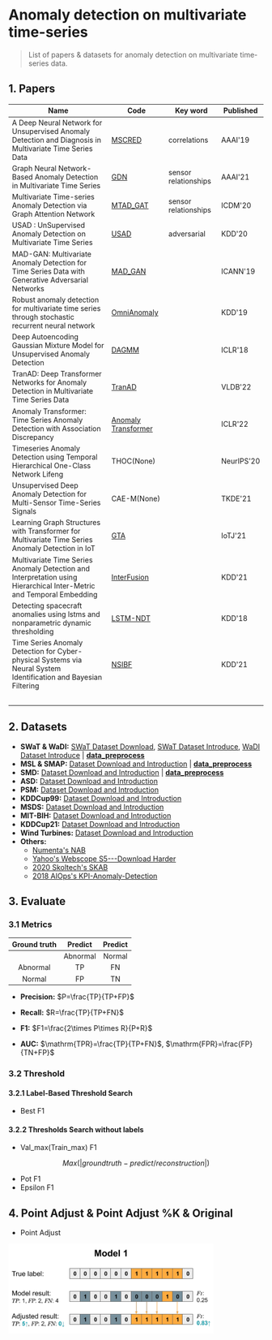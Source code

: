 # Anomaly detection on multivariate time-series

> List of papers & datasets for anomaly detection on multivariate time-series data.

## 1. Papers
| Name | Code | Key word |   Published |
|------|------|----------|---------|
|  A Deep Neural Network for Unsupervised Anomaly Detection and Diagnosis in Multivariate Time Series Data |  [MSCRED](https://github.com/search?q=MSCRED)|correlations    |  AAAI'19   |
|  Graph Neural Network-Based Anomaly Detection in Multivariate Time Series |   [GDN](https://github.com/d-ailin/GDN)|  sensor relationships|       AAAI'21     |  
|  Multivariate Time-series Anomaly Detection via Graph Attention Network  |  [MTAD_GAT](https://github.com/mangushev/mtad-gat)|     sensor relationships         |   ICDM'20      |
|  USAD : UnSupervised Anomaly Detection on Multivariate Time Series   |   [USAD](https://github.com/manigalati/usad)|      adversarial    |        KDD'20    |
|  MAD-GAN: Multivariate Anomaly Detection for Time Series Data with Generative Adversarial Networks    |   [MAD_GAN](https://github.com/LiDan456/MAD-GANs) |          |          ICANN'19     |
|   Robust anomaly detection for multivariate time series through stochastic recurrent neural network   |  [OmniAnomaly](https://github.com/NetManAIOps/OmniAnomaly) |          |          KDD'19     |
|   Deep Autoencoding Gaussian Mixture Model for Unsupervised Anomaly Detection   |  [DAGMM](https://github.com/danieltan07/dagmm) |              | ICLR'18  |
|   TranAD: Deep Transformer Networks for Anomaly Detection in Multivariate Time Series Data   |  [TranAD](https://github.com/imperial-qore/TranAD) |             |     VLDB'22  |
|    Anomaly Transformer: Time Series Anomaly Detection with Association Discrepancy  |  [Anomaly Transformer](https://github.com/thuml/Anomaly-Transformer)|          |          ICLR'22     |
|  Timeseries Anomaly Detection using Temporal Hierarchical One-Class Network Lifeng    |  THOC(None)|          |       NeurIPS'20      |
|   Unsupervised Deep Anomaly Detection for Multi-Sensor Time-Series Signals   |  CAE-M(None)|                  | TKDE'21     |
|  Learning Graph Structures with Transformer for Multivariate Time Series Anomaly Detection in IoT    |  [GTA](https://github.com/ZEKAICHEN/GTA/tree/main/data)|          |          IoTJ'21    |
|  Multivariate Time Series Anomaly Detection and Interpretation using Hierarchical Inter-Metric and Temporal Embedding    |  [InterFusion](https://github.com/zhhlee/InterFusion)|               |   KDD'21      |
|   Detecting spacecraft anomalies using lstms and nonparametric dynamic thresholding   |  [LSTM-NDT](https://github.com/khundman/telemanom)|          |    KDD'18    |
|  Time Series Anomaly Detection for Cyber-physical Systems via Neural System Identification and Bayesian Filtering   |  [NSIBF](https://github.com/NSIBF/NSIBF)|              |    KDD'21    |
|      |  []()|          |           |
|      |  []()|          |           |
|      |  []()|          |           |
|      |  []()|          |           |
|      |  []()|          |           |

## 2. Datasets
- **SWaT & WaDI:** [SWaT Dataset Download](https://itrust.sutd.edu.sg/itrust-labs_datasets/), [SWaT Dataset Introduce](https://itrust.sutd.edu.sg/itrust-labs-home/itrust-labs_swat/), [WaDI Dataset Introduce](https://itrust.sutd.edu.sg/itrust-labs-home/itrust-labs_wadi/)  | [**data_preprocess**](https://itrust.sutd.edu.sg/itrust-labs_datasets/)
- **MSL & SMAP:** [Dataset Download and Introduction](https://github.com/khundman/telemanom)  | [**data_preprocess**](https://github.com/qiumiao30/time-series-anomaly-detection/blob/main/preprocess.py#:~:text=dataset%20%3D%3D%20%27-,SMAP,-%27%20or%20dataset)
- **SMD:** [Dataset Download and Introduction](https://github.com/NetManAIOps/OmniAnomaly) | [**data_preprocess**](https://github.com/qiumiao30/time-series-anomaly-detection/blob/main/preprocess.py#:~:text=dataset%20%3D%3D%20%27-,SMD,-%27%3A)
- **ASD:** [Dataset Download and Introduction](https://github.com/zhhlee/InterFusion/tree/main/data)
- **PSM:** [Dataset Download and Introduction](https://github.com/eBay/RANSynCoders/tree/main/data)
- **KDDCup99:** [Dataset Download and Introduction](http://kdd.ics.uci.edu/databases/kddcup99/kddcup99.html)
- **MSDS:** [Dataset Download and Introduction](https://zenodo.org/record/3484801#.Yo7P9e5ByEI)
- **MIT-BIH:** [Dataset Download and Introduction](https://physionet.org/content/svdb/1.0.0/)
- **KDDCup21:** [Dataset Download and Introduction](https://compete.hexagon-ml.com/practice/competition/39/)
- **Wind Turbines:** [Dataset Download and Introduction](https://github.com/zhanjun717/STGAT/tree/main/data/WT)
- **Others:**
  - [Numenta's NAB](https://github.com/numenta/NAB)
  - [Yahoo's Webscope S5---Download Harder](https://webscope.sandbox.yahoo.com/catalog.php?datatype=s&did=70)
  - [2020 Skoltech's SKAB](https://github.com/waico/SkAB)
  - [2018 AIOps's KPI-Anomaly-Detection](https://github.com/NetManAIOps/KPI-Anomaly-Detection)
## 3. Evaluate
### 3.1 Metrics
|     Ground truth    |     Predict      |   Predict      |
|:-----------------:|:-----------------:|:-------------:|
|                 |     Abnormal        |    Normal    |
|     Abnormal        |     TP          |     FN      |
|     Normal        |     FP          |     TN      |
- **Precision:** $P=\frac{TP}{TP+FP}$

- **Recall:** $R=\frac{TP}{TP+FN}$

- **F1:** $F1=\frac{2\times P\times R}{P+R}$

- **AUC:** $\mathrm{TPR}=\frac{TP}{TP+FN}$, $\mathrm{FPR}=\frac{FP}{TN+FP}$

### 3.2 Threshold 
#### 3.2.1 Label-Based Threshold Search
- Best F1
#### 3.2.2 Thresholds Search without labels
- Val_max(Train_max) F1

 $$Max(|groundtruth - predict/reconstruction|)$$
 
- Pot F1
- Epsilon F1

## 4. Point Adjust & Point Adjust %K & Original
- Point Adjust

![point adjust](https://github.com/qiumiao30/time-series-anomaly-detection/blob/main/image/point%20adjust.png)

